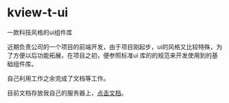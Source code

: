 # kview-t-ui
一款科技风格的ui组件库

近期负责公司的一个项目的前端开发，由于项目刚起步，ui的风格又比较特殊，为了方便以后功能拓展，在项目之初，便参照标准ui 库的的规范来开发使用到的基础组件库。

自己利用工作之余完成了文档等工作。

目前文档存放我自己的服务器上，[点击文档](http://119.3.156.49:9090/#/zh-CN/)。
